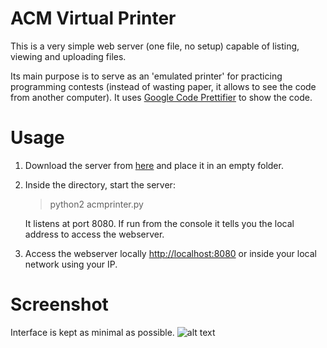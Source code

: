 # ACM Virtual Printer

This is a very simple web server (one file, no setup) capable of listing, viewing and uploading files.
 
Its main purpose is to serve as an 'emulated printer' for practicing programming contests (instead of wasting paper, it allows to see the code from another computer). It uses [Google Code Prettifier](https://github.com/google/code-prettify) to show the code.

Usage
=====
1. Download the server from [here](https://raw.githubusercontent.com/mvpossum/acmprinter/master/acmprinter.py) and place it in an empty folder.

2. Inside the directory, start the server:

   > python2 acmprinter.py

   It listens at port 8080. If run from the console it tells you the local address to access the webserver.

3. Access the webserver locally [http://localhost:8080](http://localhost:8080) or inside your local network using your IP.

Screenshot
==========
Interface is kept as minimal as possible.
![alt text](https://3.bp.blogspot.com/-N8auxkDnn30/VuuClnO3_LI/AAAAAAAABM4/-sJVAbukRjEBMfQyiCb3NYUKkRzSvXRdg/s1600/screenshot.png "The web interface")
